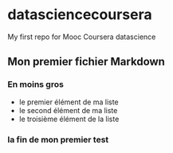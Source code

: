 # datasciencecoursera
My first repo for Mooc Coursera datascience
## Mon premier fichier Markdown
### En moins gros
* le premier élément de ma liste
* le second élément de ma liste
* le troisième élément de la liste

### la fin de mon premier test

